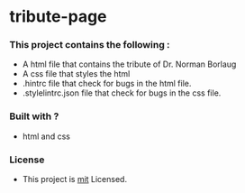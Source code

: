 # tribute-page
### This project contains the following :

- A html file that contains the tribute of Dr. Norman Borlaug
- A css file that styles the html
- .hintrc file that check for bugs in the html file.
- .stylelintrc.json file that check for bugs in the css file.

### Built with ?
- html and css

### License
- This project is [mit](./LICENSE) Licensed.

